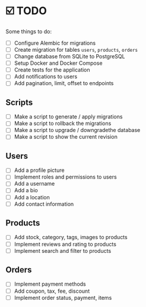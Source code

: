 # ☑️ TODO

Some things to do:

- [ ] Configure Alembic for migrations
- [ ] Create migration for tables `users`, `products`, `orders`
- [ ] Change database from SQLite to PostgreSQL
- [ ] Setup Docker and Docker Compose
- [ ] Create tests for the application
- [ ] Add notifications to users
- [ ] Add pagination, limit, offset to endpoints

## Scripts
- [ ] Make a script to generate / apply migrations
- [ ] Make a script to rollback the migrations
- [ ] Make a script to upgrade / downgradethe database
- [ ] Make a script to show the current revision

## Users
- [ ] Add a profile picture
- [ ] Implement roles and permissions to users
- [ ] Add a username
- [ ] Add a bio
- [ ] Add a location
- [ ] Add contact information

## Products
- [ ] Add stock, category, tags, images to products
- [ ] Implement reviews and rating to products
- [ ] Implement search and filter to products

## Orders
- [ ] Implement payment methods
- [ ] Add coupon, tax, fee, discount
- [ ] Implement order status, payment, items